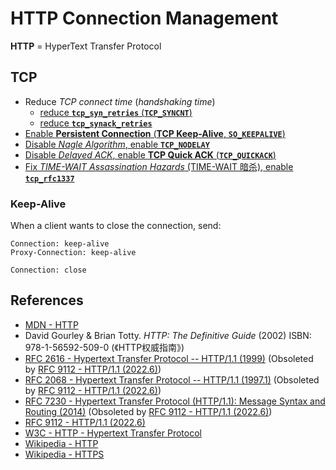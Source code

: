 # HTTP Connection Management

**HTTP** = HyperText Transfer Protocol

## TCP

- Reduce *TCP connect time* (*handshaking time*)
  - [reduce **`tcp_syn_retries`** (**`TCP_SYNCNT`**)](https://leven-cn.github.io/linux-cookbook/cookbook/net/tcp_connect_timeout_client)
  - [reduce **`tcp_synack_retries`**](https://leven-cn.github.io/linux-cookbook/cookbook/net/tcp_connect_timeout_server)
- [Enable **Persistent Connection** (**TCP Keep-Alive**, **`SO_KEEPALIVE`**)](https://leven-cn.github.io/linux-cookbook/cookbook/net/tcp_keepalive)
- [Disable *Nagle Algorithm*, enable **`TCP_NODELAY`**](https://leven-cn.github.io/linux-cookbook/cookbook/net/tcp_nodelay)
- [Disable *Delayed ACK*, enable **TCP Quick ACK** (**`TCP_QUICKACK`**)](https://leven-cn.github.io/linux-cookbook/cookbook/net/tcp_quickack)
- [Fix *TIME-WAIT Assassination Hazards* (TIME-WAIT 暗杀), enable **`tcp_rfc1337`**](https://leven-cn.github.io/linux-cookbook/cookbook/net/tcp_rfc1337)

### Keep-Alive

When a client wants to close the connection, send:

```http
Connection: keep-alive
Proxy-Connection: keep-alive

Connection: close
```

## References

<!-- markdownlint-disable line-length -->

- [MDN - HTTP](https://developer.mozilla.org/en-US/docs/Web/HTTP)
- David Gourley & Brian Totty. *HTTP: The Definitive Guide* (2002) ISBN: 978-1-56592-509-0 (《HTTP权威指南》)
- [RFC 2616 - Hypertext Transfer Protocol -- HTTP/1.1 (1999)](https://www.rfc-editor.org/rfc/rfc2616) (Obsoleted by [RFC 9112 - HTTP/1.1 (2022.6)](https://www.rfc-editor.org/rfc/rfc9112))
- [RFC 2068 - Hypertext Transfer Protocol -- HTTP/1.1 (1997.1)](https://www.rfc-editor.org/rfc/rfc2068) (Obsoleted by [RFC 9112 - HTTP/1.1 (2022.6)](https://www.rfc-editor.org/rfc/rfc9112))
- [RFC 7230 - Hypertext Transfer Protocol (HTTP/1.1): Message Syntax and Routing (2014)](https://www.rfc-editor.org/rfc/rfc7230) (Obsoleted by [RFC 9112 - HTTP/1.1 (2022.6)](https://www.rfc-editor.org/rfc/rfc9112))
- [RFC 9112 - HTTP/1.1 (2022.6)](https://www.rfc-editor.org/rfc/rfc9112)
- [W3C - HTTP - Hypertext Transfer Protocol](https://www.w3.org/Protocols/)
- [Wikipedia - HTTP](https://en.wikipedia.org/wiki/Hypertext%20Transfer%20Protocol)
- [Wikipedia - HTTPS](https://en.wikipedia.org/wiki/HTTPS)

<!-- markdownlint-enable line-length -->
